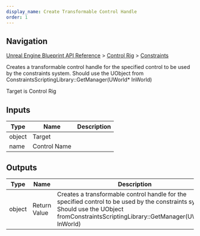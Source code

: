 ```yaml
---
display_name: Create Transformable Control Handle
order: 1
---
```

## Navigation

[Unreal Engine Blueprint API Reference](https://dev.epicgames.com/documentation/en-us/unreal-engine/BlueprintAPI) > [Control Rig](https://dev.epicgames.com/documentation/en-us/unreal-engine/BlueprintAPI/ControlRig) > [Constraints](https://dev.epicgames.com/documentation/en-us/unreal-engine/BlueprintAPI/ControlRig/Constraints)

Creates a transformable control handle for the specified control to be used by the constraints system. Should use the UObject from
ConstraintsScriptingLibrary::GetManager(UWorld\* InWorld)

Target is Control Rig

## Inputs

| Type | Name | Description |
| --- | --- | --- |
| object | Target |  |
| name | Control Name |  |

## Outputs

| Type | Name | Description |
| --- | --- | --- |
| object | Return Value | Creates a transformable control handle for the specified control to be used by the constraints system. Should use the UObject fromConstraintsScriptingLibrary::GetManager(UWorld\* InWorld) |
